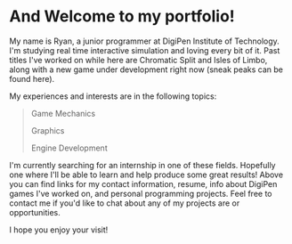 # And Welcome to my portfolio!

My name is Ryan, a junior programmer at DigiPen Institute of Technology. I'm studying real time interactive simulation and loving every bit of it. Past titles I've worked on while here are Chromatic Split and Isles of Limbo, along with a new game under development right now (sneak peaks can be found here). 

My experiences and interests are in the following topics: 

> Game Mechanics
> 
> Graphics
>
> Engine Development

I'm currently searching for an internship in one of these fields. Hopefully one where I'll be able to learn and help produce some great results! Above you can find links for my contact information, resume, info about DigiPen games I've worked on, and personal programming projects. Feel free to contact me if you'd like to chat about any of my projects are or opportunities.

I hope you enjoy your visit!